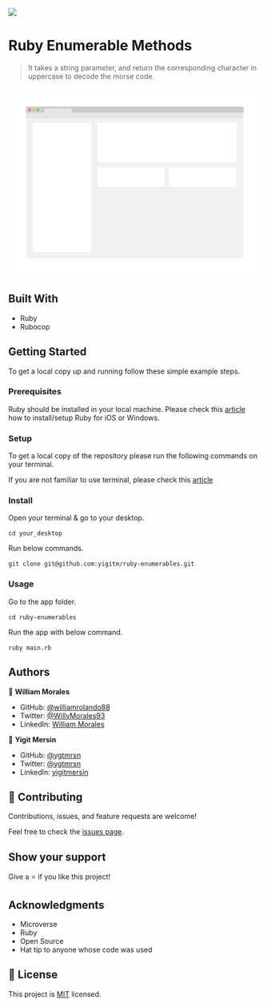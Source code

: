 ![](https://img.shields.io/badge/Microverse-blueviolet)

# Ruby Enumerable Methods

> It takes a string parameter, and return the corresponding character in uppercase to decode the morse code.

![](app_screenshot.png)

## Built With

- Ruby
- Rubocop

## Getting Started

To get a local copy up and running follow these simple example steps.

### Prerequisites

Ruby should be installed in your local machine. Please check this [article](https://rubyonrails.org/) how to install/setup Ruby for iOS or Windows.

### Setup

To get a local copy of the repository please run the following commands on your terminal.

If you are not familiar to use terminal, please check this [article](https://www.theodinproject.com/courses/web-development-101/lessons/command-line-basics-web-development-101)

### Install

Open your terminal & go to your desktop.

```
cd your_desktop
```

Run below commands.

```
git clone git@github.com:yigitm/ruby-enumerables.git
```

### Usage

Go to the app folder.

```
cd ruby-enumerables
```

Run the app with below command.

```
ruby main.rb
```

## Authors

👤 **William Morales**

- GitHub: [@williamrolando88](https://github.com/williamrolando88)
- Twitter: [@WillyMorales93](https://twitter.com/WillyMorales93)
- LinkedIn: [William Morales](https://www.linkedin.com/in/william-rolando-morales/)

👤 **Yigit Mersin**

- GitHub: [@ygtmrsn](https://github.com/ygtmrsn)
- Twitter: [@ygtmrsn](https://twitter.com/ygtmrsn)
- LinkedIn: [yigitmersin](linkedin.com/in/yigitmersin)

## 🤝 Contributing

Contributions, issues, and feature requests are welcome!

Feel free to check the [issues page](https://github.com/yigitm/morse-code-decoder/issues).

## Show your support

Give a ⭐️ if you like this project!

## Acknowledgments

- Microverse
- Ruby
- Open Source
- Hat tip to anyone whose code was used

## 📝 License

This project is [MIT](./MIT.md) licensed.
